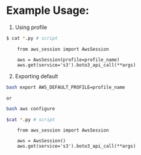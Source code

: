 # Example Usage:


1. Using profile

```sh
$ cat *.py # script
```
```python3
    from aws_session import AwsSession

    aws = AwsSession(profile=profile_name)
    aws.get(service='s3').boto3_api_call(**args)

```



2. Exporting default
```sh
bash export AWS_DEFAULT_PROFILE=profile_name
```
`or`
```sh
bash aws configure
```
```sh
$cat *.py # script
```
```python3
    from aws_session import AwsSession

    aws = AwsSession()
    aws.get(service='s3').boto3_api_call(**args)
```